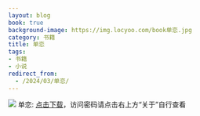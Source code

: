 ```yaml
---
layout: blog
book: true
background-image: https://img.locyoo.com/book单恋.jpg
category: 书籍
title: 单恋
tags:
- 书籍
- 小说
redirect_from:
  - /2024/03/单恋/
---
```

![](https://img.locyoo.com/book单恋.jpg)
单恋: <a name = "ref1" href="https://url18.ctfile.com/f/50983618-1063935362-0eec42?p=3619">点击下载</a>，访问密码请点击右上方“关于”自行查看